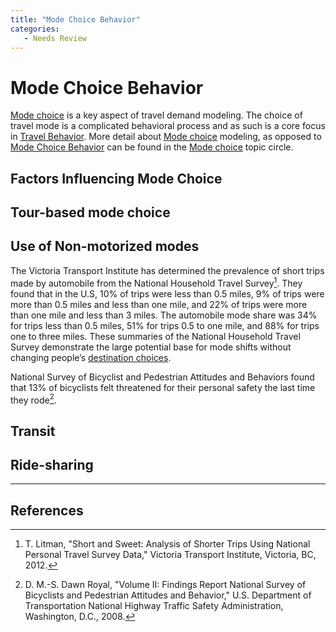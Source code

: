 ```yaml
---
title: "Mode Choice Behavior"
categories:
   - Needs Review
---
```


Mode Choice Behavior
====================

[Mode choice](Mode_choice) is a key aspect of travel demand modeling. The choice of travel mode is a complicated behavioral process and as such is a core focus in [Travel Behavior](Travel_Behavior). More detail about [Mode choice](Mode_choice) modeling, as opposed to [Mode Choice Behavior](Mode_Choice_Behavior) can be found in the [Mode choice](Mode_choice) topic circle.

Factors Influencing Mode Choice
-------------------------------

Tour-based mode choice
----------------------

Use of Non-motorized modes
--------------------------

The Victoria Transport Institute has determined the prevalence of short trips made by automobile from the National Household Travel Survey[^1]. They found that in the U.S, 10% of trips were less than 0.5 miles, 9% of trips were more than 0.5 miles and less than one mile, and 22% of trips were more than one mile and less than 3 miles. The automobile mode share was 34% for trips less than 0.5 miles, 51% for trips 0.5 to one mile, and 88% for trips one to three miles. These summaries of the National Household Travel Survey demonstrate the large potential base for mode shifts without changing people’s [destination choices](Destination_Choice_Models).

National Survey of Bicyclist and Pedestrian Attitudes and Behaviors found that 13% of bicyclists felt threatened for their personal safety the last time they rode[^2].

Transit
-------

Ride-sharing
------------

------------------------------------------------------------------------

References
----------

[^1]: T. Litman, "Short and Sweet: Analysis of Shorter Trips Using National Personal Travel Survey Data," Victoria Transport Institute, Victoria, BC, 2012.

[^2]: D. M.-S. Dawn Royal, "Volume II: Findings Report National Survey of Bicyclists and Pedestrian Attitudes and Behavior," U.S. Department of Transportation National Highway Traffic Safety Administration, Washington, D.C., 2008.

